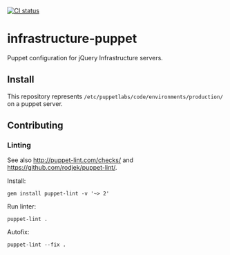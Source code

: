 [![CI status](https://github.com/jquery/infrastructure-puppet/actions/workflows/CI.yaml/badge.svg)](https://github.com/jquery/infrastructure-puppet/actions/workflows/CI.yaml)

# infrastructure-puppet

Puppet configuration for jQuery Infrastructure servers.

## Install

This repository represents `/etc/puppetlabs/code/environments/production/` on a puppet server.

## Contributing

### Linting

See also <http://puppet-lint.com/checks/> and <https://github.com/rodjek/puppet-lint/>.

Install:
```
gem install puppet-lint -v '~> 2'
```

Run linter:
```
puppet-lint .
````

Autofix:
```
puppet-lint --fix .
```
